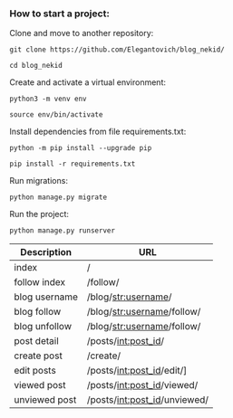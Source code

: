 ### How to start a project:

Clone and move to another repository:

```
git clone https://github.com/Elegantovich/blog_nekid/
```

```
cd blog_nekid
```

Create and activate a virtual environment:

```
python3 -m venv env
```

```
source env/bin/activate
```

Install dependencies from file requirements.txt:

```
python -m pip install --upgrade pip
```

```
pip install -r requirements.txt
```

Run migrations:

```
python manage.py migrate 
```

Run the project:

```
python manage.py runserver
```

| Description | URL |
| ------ | ------ |
| index | / |
| follow index | /follow/ |
| blog username | /blog/<str:username>/ |
| blog follow | /blog/<str:username>/follow/ |
| blog unfollow | /blog/<str:username>/follow/ |
| post detail | /posts/<int:post_id>/ |
| create post | /create/ |
| edit posts | /posts/<int:post_id>/edit/] |
| viewed post | /posts/<int:post_id>/viewed/ |
| unviewed post | /posts/<int:post_id>/unviewed/ |
